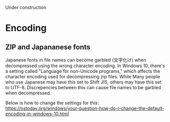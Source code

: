 Under construction
# Encoding
## ZIP and Japananese fonts
Japanese fonts in file names can become garbled (文字化け) when decompressed using the wrong character encoding. In Windows 10, there's a setting called "Language for non-Unicode programs," which affects the character encoding used for decompressing zip files. While Many people who use Japanese may have this set to Shift JIS, others may have this set to UTF-8. Discrepencies between this can cause file names to be garbled when decompressed.

Below is how to change the settings for this:
https://ostoday.org/windows/your-question-how-do-i-change-the-default-encoding-in-windows-10.html
